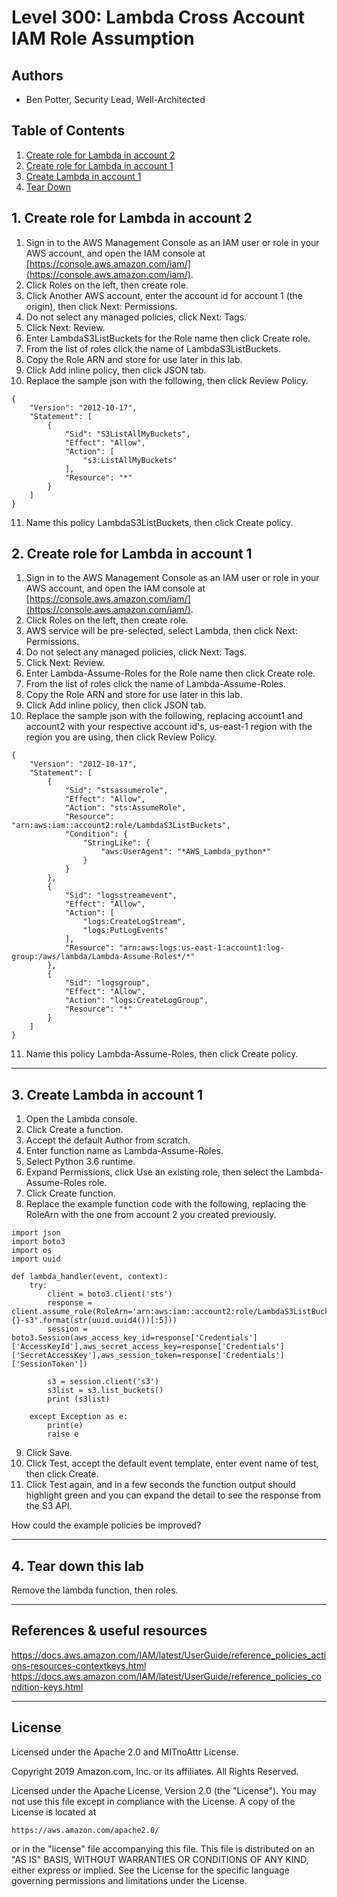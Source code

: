 ﻿# Level 300: Lambda Cross Account IAM Role Assumption

## Authors

- Ben Potter, Security Lead, Well-Architected

## Table of Contents

1. [Create role for Lambda in account 2](#create_role_2)
2. [Create role for Lambda in account 1](#create_role_1)
3. [Create Lambda in account 1](#create_lambda_1)
4. [Tear Down](#tear_down)

## 1. Create role for Lambda in account 2 <a name="create_role_2"></a>

1. Sign in to the AWS Management Console as an IAM user or role in your AWS account, and open the IAM console at [https://console.aws.amazon.com/iam/](https://console.aws.amazon.com/iam/).
2. Click Roles on the left, then create role.
3. Click Another AWS account, enter the account id for account 1 (the origin), then click Next: Permissions.
4. Do not select any managed policies, click Next: Tags.
5. Click Next: Review.
6. Enter LambdaS3ListBuckets for the Role name then click Create role.
7. From the list of roles click the name of LambdaS3ListBuckets.
8. Copy the Role ARN and store for use later in this lab.
9. Click Add inline policy, then click JSON tab.
10. Replace the sample json with the following, then click Review Policy.
```
{
    "Version": "2012-10-17",
    "Statement": [
        {
            "Sid": "S3ListAllMyBuckets",
            "Effect": "Allow",
            "Action": [
                "s3:ListAllMyBuckets"
            ],
            "Resource": "*"
        }
    ]
}
```
11. Name this policy LambdaS3ListBuckets, then click Create policy.

## 2. Create role for Lambda in account 1 <a name="create_role_1"></a>

1. Sign in to the AWS Management Console as an IAM user or role in your AWS account, and open the IAM console at [https://console.aws.amazon.com/iam/](https://console.aws.amazon.com/iam/).
2. Click Roles on the left, then create role.
3. AWS service will be pre-selected, select Lambda, then click Next: Permissions.
4. Do not select any managed policies, click Next: Tags.
5. Click Next: Review.
6. Enter Lambda-Assume-Roles for the Role name then click Create role.
7. From the list of roles click the name of Lambda-Assume-Roles.
8. Copy the Role ARN and store for use later in this lab.
9. Click Add inline policy, then click JSON tab.
10. Replace the sample json with the following, replacing account1 and account2 with your respective account id's, us-east-1 region with the region you are using, then click Review Policy.
```
{
    "Version": "2012-10-17",
    "Statement": [
        {
            "Sid": "stsassumerole",
            "Effect": "Allow",
            "Action": "sts:AssumeRole",
            "Resource": "arn:aws:iam::account2:role/LambdaS3ListBuckets",
            "Condition": {
                "StringLike": {
                    "aws:UserAgent": "*AWS_Lambda_python*"
                }
            }
        },
        {
            "Sid": "logsstreamevent",
            "Effect": "Allow",
            "Action": [
                "logs:CreateLogStream",
                "logs:PutLogEvents"
            ],
            "Resource": "arn:aws:logs:us-east-1:account1:log-group:/aws/lambda/Lambda-Assume-Roles*/*"
        },
        {
            "Sid": "logsgroup",
            "Effect": "Allow",
            "Action": "logs:CreateLogGroup",
            "Resource": "*"
        }
    ]
}
```
11. Name this policy Lambda-Assume-Roles, then click Create policy.

***

## 3. Create Lambda in account 1 <a name="create_lambda_1"></a>

1. Open the Lambda console.
2. Click Create a function.
3. Accept the default Author from scratch.
4. Enter function name as Lambda-Assume-Roles.
5. Select Python 3.6 runtime.
6. Expand Permissions, click Use an existing role, then select the Lambda-Assume-Roles role.
7. Click Create function.
8. Replace the example function code with the following, replacing the RoleArn with the one from account 2 you created previously.

```
import json
import boto3
import os
import uuid

def lambda_handler(event, context):
    try:
        client = boto3.client('sts')
        response = client.assume_role(RoleArn='arn:aws:iam::account2:role/LambdaS3ListBuckets',RoleSessionName="{}-s3".format(str(uuid.uuid4())[:5]))
        session = boto3.Session(aws_access_key_id=response['Credentials']['AccessKeyId'],aws_secret_access_key=response['Credentials']['SecretAccessKey'],aws_session_token=response['Credentials']['SessionToken'])

        s3 = session.client('s3')
        s3list = s3.list_buckets()
        print (s3list)

    except Exception as e:
        print(e)
        raise e
```
9. Click Save.
10. Click Test, accept the default event template, enter event name of test, then click Create.
11. Click Test again, and in a few seconds the function output should highlight green and you can expand the detail to see the response from the S3 API.

How could the example policies be improved?

***

## 4. Tear down this lab <a name="tear_down"></a>

Remove the lambda function, then roles.

***

## References & useful resources

https://docs.aws.amazon.com/IAM/latest/UserGuide/reference_policies_actions-resources-contextkeys.html
https://docs.aws.amazon.com/IAM/latest/UserGuide/reference_policies_condition-keys.html

***

## License

Licensed under the Apache 2.0 and MITnoAttr License.

Copyright 2019 Amazon.com, Inc. or its affiliates. All Rights Reserved.

Licensed under the Apache License, Version 2.0 (the "License"). You may not use this file except in compliance with the License. A copy of the License is located at

    https://aws.amazon.com/apache2.0/

or in the "license" file accompanying this file. This file is distributed on an "AS IS" BASIS, WITHOUT WARRANTIES OR CONDITIONS OF ANY KIND, either express or implied. See the License for the specific language governing permissions and limitations under the License.


